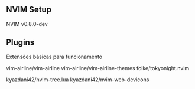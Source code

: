 ## NVIM Setup

NVIM v0.8.0-dev

## Plugins

Extensões básicas para funcionamento

vim-airline/vim-airline
vim-airline/vim-airline-themes
folke/tokyonight.nvim

kyazdani42/nvim-tree.lua
kyazdani42/nvim-web-devicons
